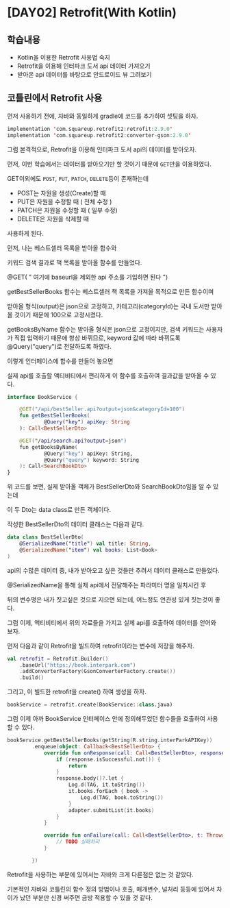 # [DAY02] Retrofit(With Kotlin)

## 학습내용

- Kotlin을 이용한 Retrofit 사용법 숙지
- Retrofit을 이용해 인터파크 도서 api 데이터 가져오기
- 받아온 api 데이터를 바탕으로 안드로이드 뷰 그려보기



## 코틀린에서 Retrofit 사용

먼저 사용하기 전에, 자바와 동일하게 gradle에 코드를 추가하여 셋팅을 하자.

```kotlin
implementation 'com.squareup.retrofit2:retrofit:2.9.0'
implementation 'com.squareup.retrofit2:converter-gson:2.9.0'
```



그럼 본격적으로, Retrofit을 이용해 인터파크 도서 api의 데이터를 받아오자.

먼저, 이번 학습에서는 데이터를 받아오기만 할 것이기 때문에 `GET`만을 이용하였다.

GET이외에도 `POST`, `PUT`, `PATCH`, `DELETE`등이 존재하는데

- POST는 자원을 생성(Create)할 때
- PUT은 자원을 수정할 때 ( 전체 수정 )
- PATCH은 자원을 수정할 때 ( 일부 수정)
- DELETE은 자원을 삭제할 때

사용하게 된다.



먼저, 나는 베스트셀러 목록을 받아올 함수와 

키워드 검색 결과로 책 목록을 받아올 함수를 만들었다.



@GET( " 여기에 baseurl을 제외한 api 주소를 기입하면 된다 ")

getBestSellerBooks 함수는 베스트셀러 책 목록을 가져올 목적으로 만든 함수이며

받아올 형식(output)은 json으로 고정하고, 카테고리(categoryId)는 국내 도서만 받아올 것이기 때문에 100으로 고정시켰다.



getBooksByName 함수는 받아올 형식은 json으로 고정이지만, 검색 키워드는 사용자가 직접 입력하기 때문에 항상 바뀌므로, keyword 값에 따라 바뀌도록 @Query("query")로 전달하도록 하였다.



이렇게 인터페이스에 함수를 만들어 놓으면

실제 api를 호출할 액티비티에서 편리하게 이 함수를 호출하여 결과값을 받아올 수 있다.

```kotlin
interface BookService {

    @GET("/api/bestSeller.api?output=json&categoryId=100")
    fun getBestSellerBooks(
            @Query("key") apiKey: String
    ): Call<BestSellerDto>

	@GET("/api/search.api?output=json")
    fun getBooksByName(
            @Query("key") apiKey: String,
            @Query("query") keyword: String
    ): Call<SearchBookDto>
}
```



위 코드를 보면, 실제 받아올 객체가 BestSellerDto와 SearchBookDto임을 알 수 있는데

이 두 Dto는 data class로 만든 객체이다.

작성한 BestSellerDto의 데이터 클래스는 다음과 같다.

```kotlin
data class BestSellerDto(
    @SerializedName("title") val title: String,
    @SerializedName("item") val books: List<Book>
)
```

api의 수많은 데이터 중, 내가 받아오고 싶은 것들만 추려서 데이터 클래스로 만들었다.

@SerializedName을 통해 실제 api에서 전달해주는 파라미터 명을 일치시킨 후

뒤의 변수명은 내가 짓고싶은 것으로 지으면 되는데, 어느정도 연관성 있게 짓는것이 좋다.



그럼 이제, 액티비티에서 위의 자료들을 가지고 실제 api를 호출하여 데이터를 얻어와 보자.

먼저 다음과 같이 Retrofit을 빌드하여 retrofit이라는 변수에 저장을 해주자.

```kotlin
val retrofit = Retrofit.Builder()
    .baseUrl("https://book.interpark.com")
    .addConverterFactory(GsonConverterFactory.create())
    .build()
```

그리고, 이 빌드한 retrofit을 create() 하여 생성을 하자.

```kotlin
bookService = retrofit.create(BookService::class.java)
```

그럼 이제 아까 BookService 인터페이스 안에 정의해두었던 함수들을 호출하여 사용할 수 있다.

```kotlin
bookService.getBestSellerBooks(getString(R.string.interParkAPIKey))
        .enqueue(object: Callback<BestSellerDto> {
            override fun onResponse(call: Call<BestSellerDto>, response: Response<BestSellerDto>) {
                if (response.isSuccessful.not()) {
                    return
                }
                response.body()?.let {
                    Log.d(TAG, it.toString())
                    it.books.forEach { book ->
                        Log.d(TAG, book.toString())
                    }
                    adapter.submitList(it.books)
                }
            }

            override fun onFailure(call: Call<BestSellerDto>, t: Throwable) {
                // TODO 실패처리
            }

        })
```



Retrofit을 사용하는 부분에 있어서는 자바와 크게 다른점은 없는 것 같았다.

기본적인 자바와 코틀린의 함수 정의 방법이나 호출, 매개변수, 널처리 등등에 있어서 차이가 났던 부분만 신경 써주면 금방 적용할 수 있을 것 같다.
